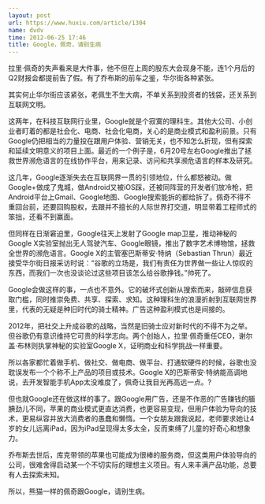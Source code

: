 ```yaml
---
layout: post
url: https://www.huxiu.com/article/1304
name: dvdv
time: 2012-06-25 17:46
title: Google，佩奇，请别生病
---
```

拉里·佩奇的失声看来是大件事，他不但在上周的股东大会现身不能，连1个月后的Q2财报会都提前告了假。有了乔布斯的前车之鉴，华尔街各种紧张。

其实何止华尔街应该紧张，老佩生不生大病，不单关系到投资者的钱袋，还关系到互联网文明。

这两年，在科技互联网行业里，Google就是个寂寞的理科生。其他大公司、小创业者盯着的都是社会化、电商、社会化电商，关心的是商业模式和盈利前景。只有Google仍把相当的力量投在跟用户体验、营销无关，也不知怎么折现，但有探索和延续文明意义的项目上面。最近的一个例子是，6月20号左右Google推出了拯救世界濒危语言的在线协作平台，用来记录、访问和共享濒危语言的样本及研究。

这几年，Google逐渐失去在互联网界一贯的引领地位，什么都怒被动。做Google+做成了鬼城，做Android又被iOS踩，还被同阵营的开发者们放冷枪，把Android平台上Gmail、Google地图、Google搜索能拆的都给拆了。佩奇不得不重回台前，还要回购股权，去跟并不擅长的人际世界打交道，明显带着工程师式的笨拙，还看不到赢面。

但同样在日渐窘迫里，Google往天上发射了Google map卫星，推动神秘的Google X实验室抛出无人驾驶汽车、Google眼镜，推出了数字艺术博物馆，拯救全世界的濒危语言。Google X的主管塞巴斯蒂安·特纳（Sebastian Thrun）最近接受华尔街日报采访时说：“谷歌的立场是，我们有责任为世界做一些让人惊叹的东西，而我们一次也没谈论过这些项目该怎么给谷歌挣钱。”帅死了。

Google会做这样的事，一点也不意外。它的破坏式创新从搜索而来，敲碎信息获取门槛，同时推崇免费、共享、探索、求知。这种理科生的浪漫折射到互联网世界里，代表的无疑是种旧时代的骑士精神。广告这种盈利模式也是间接的。

2012年，把社交上升成谷歌的战略，当然是旧骑士应对新时代的不得不为之举。但谷歌仍有意识维持它可贵的科学志向。两个创始人，拉里·佩奇重任CEO，谢尔盖·布林则执掌神秘的实验室Google X，证明商业和科学挑战一样重要。

所以各家都忙着做手机、做社交、做电商、做平台、打通软硬件的时候，谷歌也没耽误发布一个个称不上产品的项目或技术。Google X的巴斯蒂安·特纳能高调地说，去开发智能手机App太没难度了，佩奇让我目光再高远一点。?

但也就Google还在做这样的事了。跟Google用广告，还是不作恶的广告赚钱的腼腆劲儿不同，苹果的商业模式更直达消费，也更容易变现，但用户体验为导向的技术，更易纵容并放大消费者的愚蠢和懒惰。一个女朋友跟我说起，老师要求她让4岁的女儿远离iPad，因为iPad呈现得太多太全，反而束缚了儿童的好奇心和想象力。

乔布斯去世后，库克带领的苹果也可能成为很棒的服务商，但这类用户体验导向的公司，很难舍得启动某一个不切实际的理想主义项目。有人来丰满产品功能，总要有人去探索未知。

所以，熊猫一样的佩奇跟Google，请别生病。

